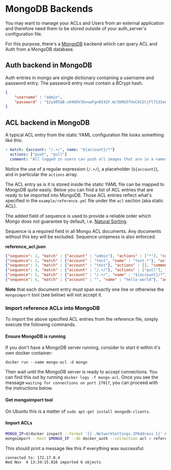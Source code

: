 # MongoDB Backends

You may want to manage your ACLs and Users from an external application and therefore
need them to be stored outside of your auth_server's configuration file.

For this purpose, there's a [MongoDB](https://www.mongodb.org/) backend
which can query ACL and Auth from a MongoDB database.


## Auth backend in MongoDB

Auth entries in mongo are single dictionary containing a username and password entry.
The password entry must contain a BCrypt hash.

```json
{
    "username" : "admin",
    "password" : "$2y$05$B.x046DV3bvuwFgn0I42F.W/SbRU5fUoCbCGtjFl7S33aCUHNBxbq"
}
```

## ACL backend in MongoDB

A typical ACL entry from the static YAML configuration file looks something like
this:

```yaml
- match: {account: "/.+/", name: "${account}/*"}
  actions: ["push", "pull"]
  comment: "All logged in users can push all images that are in a namespace beginning with their name"
```

Notice the use of a regular expression (`/.+/`), a placeholder (`${account}`),
and in particular the `actions` array.

The ACL entry as is it is stored inside the static YAML file can be mapped to
MongoDB quite easily. Below you can find a list of ACL entries that are ready to
be imported into MongoDB. Those ACL entries reflect what's specified in the
`example/reference.yml` file under the `acl` section (aka static ACL).

The added field of sequence is used to provide a reliable order which Mongo does not
guarantee by default, i.e. [Natural Sorting](https://docs.mongodb.org/manual/reference/method/cursor.sort/#return-natural-order).

Sequence is a required field in all Mongo ACL documents. Any documents without this key will be excluded. Sequence uniqeness is also enforced.

**reference_acl.json**

```json
{"sequence": 1, "match" : {"account" : "admin"}, "actions" : ["*"], "comment" : "Admin has full access to everything."}
{"sequence": 2, "match" : {"account" : "test", "name" : "test-*"}, "actions" : ["*"], "comment" : "User \"test\" has full access to test-* images but nothing else. (1)"}
{"sequence": 3, "match" : {"account" : "test"}, "actions" : [], "comment" : "User \"test\" has full access to test-* images but nothing else. (2)"}
{"sequence": 4, "match" : {"account" : "/.+/"}, "actions" : ["pull"], "comment" : "All logged in users can pull all images."}
{"sequence": 5, "match" : {"account" : "/.+/", "name" : "${account}/*"}, "actions" : ["*"], "comment" : "All logged in users can push all images that are in a namespace beginning with their name"}
{"sequence": 6, "match" : {"account" : "", "name" : "hello-world"}, "actions" : ["pull"], "comment" : "Anonymous users can pull \"hello-world\"."}
```

**Note** that each document entry must span exactly one line or otherwise the
`mongoimport` tool (see below) will not accept it.

### Import reference ACLs into MongoDB

To import the above specified ACL entries from the reference file, simply
execute the following commands.

#### Ensure MongoDB is running

If you don't have a MongoDB server running, consider to start it within it's own
docker container:

`docker run --name mongo-acl -d mongo`

Then wait until the MongoDB server is ready to accept connections. You can find
this out by running `docker logs -f mongo-acl`. Once you see the message
`waiting for connections on port 27017`, you can proceed with the instructions
below.

#### Get mongoimport tool

On Ubuntu this is a matter of `sudo apt-get install mongodb-clients`.

#### Import ACLs

```bash
MONGO_IP=$(docker inspect --format '{{ .NetworkSettings.IPAddress }}' mongo-acl)
mongoimport --host $MONGO_IP --db docker_auth --collection acl < reference_acl.json
```

This should print a message like this if everything was successful:

```
connected to: 172.17.0.4
Wed Nov  4 13:34:15.816 imported 6 objects
```
